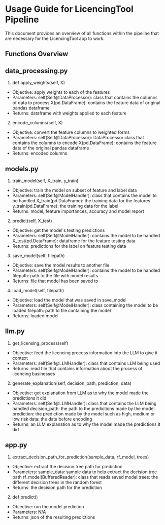 # Usage Guide for LicencingTool Pipeline

This document provides an overview of all functions within the pipeline that are necessary for the LicencingTool app to work. 

## Functions Overview

## data_processing.py

1. def apply_weights(self, X)

- Objective: apply weights to each of the features
- Parameters: 
self(Self@DataProcessor): class that contains the columns of data to process
X(pd.DataFrame): contains the feature data of original pandas dataframe
- Returns: dataframe with weights applied to each feature

2. encode_columns(self, X)

- Objective: convert the feature columns to weighted forms
- Parameters: 
self(Self@DataProcessor): DataProcessor class that contains the columns to encode
X(pd.DataFrame): contains the feature data of the original pandas dataframe
- Returns: encoded columns

## models.py

1. train_model(self, X_train, y_train)

- Objective: train the model on subset of feature and label data
- Parameters: 
self(Self@ModelHandler): class that contains the model to be handled 
X_train(pd.DataFrame): the training data for the features
y_train(pd.DataFrame): the training data for the label
- Returns: model, feature importances, accuracy and model report

2. predict(self, X_test)

- Objective: get the model's testing predictions
- Parameters: 
self(Self@ModelHandler): contains the model to be handled
X_test(pd.DataFrame): dataframe for the feature testing data
- Returns: predictions for the label on feature testing data

3. save_model(self, filepath)

- Objective: save the model results to another file
- Parameters:
self(Self@ModelHandler): contains the model to be handled
filepath: path to the file with model results
- Returns: file that model has been saved to 

4. load_model(self, filepath)

- Objective: load the model that was saved in save_model
- Parameters: 
self(Self@ModelHandler): class containing the model to be loaded
filepath: path to file containing the model
- Returns: loaded model

## llm.py

1. get_licensing_process(self)

- Objective: feed the licencing process information into the LLM to give it context
- Parameters: 
self(Self@LLMHandler): class that contains LLM being used 
- Returns: read file that contains information about the process of licencing businesses

2. generate_explanation(self, decision_path, prediction, data)

- Objective: get explanation from LLM as to why the model made the predictions it did
- Parameters:
self(Self@LLMHandler): class that contains the LLM being handled
decision_path: the path to the predictions made by the model 
prediction: the prediction made by the model such as high, medium or low risk
data: the data before encoding
- Returns: an LLM explanation as to why the model made the predictions it did

## app.py

1. extract_decision_path_for_prediction(sample_data, rf_model, trees)

- Objective: extract the decision tree path for prediction
- Parameters: 
sample_data: sample data to help extract the decision tree path
rf_model(BufferedReader): class that reads saved model 
trees: the different decision trees in the random forest
- Returns: the decision path for the prediction

2. def predict()

- Objective: run the model prediction 
- Parameters: N/A
- Returns: json of the resulting predictions